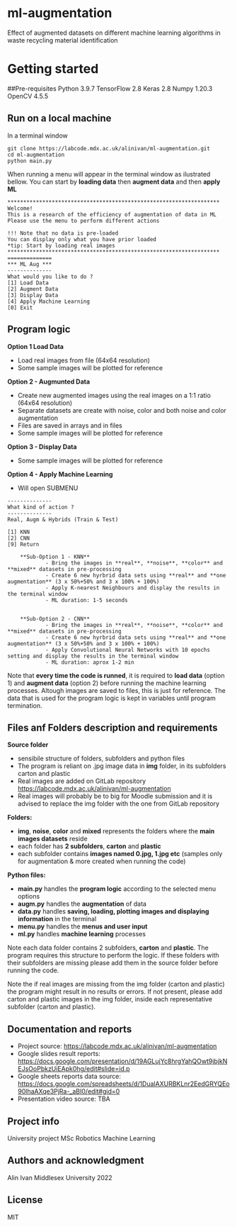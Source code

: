 # ml-augmentation

Effect of augmented datasets on different machine learning algorithms in waste recycling material identification 

# Getting started

##Pre-requisites
Python 3.9.7
TensorFlow 2.8
Keras 2.8
Numpy 1.20.3
OpenCV 4.5.5


## Run on a local machine

In a terminal window
```
git clone https://labcode.mdx.ac.uk/alinivan/ml-augmentation.git
cd ml-augmentation
python main.py
```
When running a menu will appear in the terminal window as ilustrated bellow. 
You can start by **loading data** then **augment data** and then **apply ML**
```
*******************************************************************
Welcome!
This is a research of the efficiency of augmentation of data in ML
Please use the menu to perform different actions

!!! Note that no data is pre-loaded
You can display only what you have prior loaded
*tip: Start by loading real images
*******************************************************************
==============
*** ML Aug ***
--------------
What would you like to do ?
[1] Load Data
[2] Augment Data
[3] Display Data
[4] Apply Machine Learning
[0] Exit
```

## Program logic

**Option 1 Load Data**
 - Load real images from file (64x64 resolution)
 - Some sample images will be plotted for reference


**Option 2 - Augmunted Data**
 - Create new augmented images using the real images on a 1:1 ratio (64x64 resolution) 
 - Separate datasets are create with noise, color and both noise and color augmentation
 - Files are saved in arrays and in files
 - Some sample images will be plotted for reference

**Option 3 - Display Data**
 - Some sample images will be plotted for reference 

**Option 4 - Apply Machine Learning**
 - Will open SUBMENU
```
--------------
What kind of action ?
--------------
Real, Augm & Hybrids (Train & Test)

[1] KNN
[2] CNN
[9] Return
```
        **Sub-Option 1 - KNN**
                - Bring the images in **real**, **noise**, **color** and **mixed** datasets in pre-processing
                - Create 6 new hyrbrid data sets using **real** and **one augmentation** (3 x 50%+50% and 3 x 100% + 100%)
                - Apply K-nearest Neighbours and display the results in the terminal window
                - ML duration: 1-5 seconds


        **Sub-Option 2 - CNN**
                - Bring the images in **real**, **noise**, **color** and **mixed** datasets in pre-processing
                - Create 6 new hyrbrid data sets using **real** and **one augmentation** (3 x 50%+50% and 3 x 100% + 100%)
                - Apply Convolutional Neural Networks with 10 epochs setting and display the results in the terminal window
                - ML duration: aprox 1-2 min

Note that **every time the code is runned**, it is required to **load data** (option 1) and **augment data** (option 2) before running the machine learning processes. Altough images are saved to files, this is just for reference. The data that is used for the program logic is kept in variables until program termination.


## Files anf Folders description and requirements

**Source folder**
 - sensibile structure of folders, subfolders and python files
 - The program is reliant on .jpg image data in **img** folder, in its subfolders carton and plastic
 - Real images are added on GitLab repository https://labcode.mdx.ac.uk/alinivan/ml-augmentation
 - Real images will probably be to big for Moodle submission and it is advised to replace the img folder with the one from GitLab repository

**Folders:**
- **img**, **noise**, **color** and **mixed** represents the folders where the **main images datasets** reside
- each folder has **2 subfolders**, **carton** and **plastic**
- each subfolder contains **images named 0.jpg, 1.jpg etc** (samples only for augmentation & more created when running the code)

**Python files:**
- **main.py** handles the **program logic** according to the selected menu options
- **augm.py** handles the **augmentation** of data
- **data.py** handles **saving, loading, plotting images and displaying information** in the terminal
- **menu.py** handles the **menus and user input**
- **ml.py** handles **machine learning** processes

Note each data folder contains 2 subfolders, **carton** and **plastic**. The program requires this structure to perform the logic. If these folders with their subfolders are missing please add them in the source folder before running the code.

Note the if real images are missing from the img folder (carton and plastic) the program might result in no results or errors. If not present, please add carton and plastic images in the img folder, inside each representative subfolder (carton and plastic).

## Documentation and reports
 - Project source: https://labcode.mdx.ac.uk/alinivan/ml-augmentation
 - Google slides result reports: https://docs.google.com/presentation/d/19AGLujYc8hrgYahQOwt9jbjkNEJsOoPbkzUiEApk0hg/edit#slide=id.p
 - Google sheets reports data source: https://docs.google.com/spreadsheets/d/1DualAXURBKLnr2EedGRYQEo90lhaAXqe3PjRa-_aBI0/edit#gid=0
 - Presentation video source: TBA

## Project info
University project
MSc Robotics
Machine Learning

## Authors and acknowledgment
Alin Ivan
Middlesex University
2022

## License
MIT


